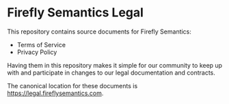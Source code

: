 # Firefly Semantics Legal 

This repository contains source documents for Firefly Semantics:
- Terms of Service
- Privacy Policy

Having them in this repository makes it simple for our community to keep up with and participate in changes to our legal documentation and contracts.

The canonical location for these documents is https://legal.fireflysemantics.com.
